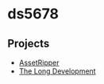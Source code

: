 # ds5678

## Projects

* [AssetRipper](https://github.com/AssetRipper)
* [The Long Development](https://github.com/TheLongDevelopment)
